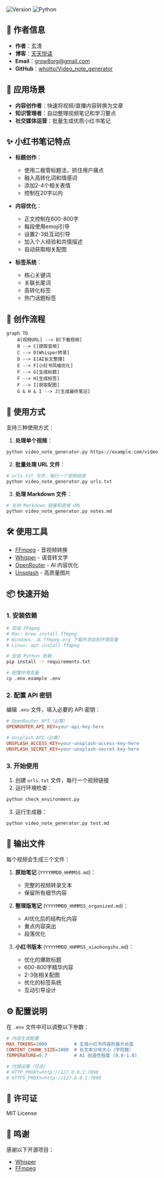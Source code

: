 

![Version](https://img.shields.io/badge/version-1.0.0-blue.svg)
![Python](https://img.shields.io/badge/python-3.8+-green.svg)

## 👤 作者信息

- **作者**：玄清
- **博客**：[天天悦读](https://blog.example.com)
- **Email**：grow8org@gmail.com
- **GitHub**：[whotto/Video_note_generator](https://github.com/whotto/Video_note_generator)

## 🎯 应用场景

- **内容创作者**：快速将视频/直播内容转换为文章
- **知识管理者**：自动整理视频笔记和学习要点
- **社交媒体运营**：批量生成优质小红书笔记

## ✨ 小红书笔记特点

- **标题创作**：
  - 使用二极管标题法，抓住用户痛点
  - 融入高转化词和情感词
  - 添加2-4个相关表情
  - 控制在20字以内

- **内容优化**：
  - 正文控制在600-800字
  - 每段使用emoji引导
  - 设置2-3处互动引导
  - 加入个人经验和共情描述
  - 自动获取相关配图

- **标签系统**：
  - 核心关键词
  - 关联长尾词
  - 高转化标签
  - 热门话题标签

## 🔄 创作流程

```mermaid
graph TD
    A[视频URL] --> B[下载视频]
    B --> C[提取音频]
    C --> D[Whisper转录]
    D --> E[AI长文整理]
    E --> F[小红书风格优化]
    F --> G[生成标题]
    F --> H[生成标签]
    F --> I[获取配图]
    G & H & I --> J[生成最终笔记]
```

## 🚀 使用方式

支持三种使用方式：

1. **处理单个视频**：
```bash
python video_note_generator.py https://example.com/video
```

2. **批量处理 URL 文件**：
```bash
# urls.txt 文件，每行一个视频链接
python video_note_generator.py urls.txt
```

3. **处理 Markdown 文件**：
```bash
# 支持 Markdown 链接和直接 URL
python video_note_generator.py notes.md
```

## 🛠️ 使用工具

- [FFmpeg](https://ffmpeg.org/) - 音视频转换
- [Whisper](https://github.com/openai/whisper) - 语音转文字
- [OpenRouter](https://openrouter.ai/) - AI 内容优化
- [Unsplash](https://unsplash.com/) - 高质量图片

## 📦 快速开始

### 1. 安装依赖

```bash
# 安装 FFmpeg
# Mac: brew install ffmpeg
# Windows: 从 ffmpeg.org 下载并添加到环境变量
# Linux: apt install ffmpeg

# 安装 Python 依赖
pip install -r requirements.txt

# 配置环境变量
cp .env.example .env
```

### 2. 配置 API 密钥

编辑 `.env` 文件，填入必要的 API 密钥：
```ini
# OpenRouter API（必需）
OPENROUTER_API_KEY=your-api-key-here

# Unsplash API（必需）
UNSPLASH_ACCESS_KEY=your-unsplash-access-key-here
UNSPLASH_SECRET_KEY=your-unsplash-secret-key-here
```

### 3. 开始使用

1. 创建 `urls.txt` 文件，每行一个视频链接
2. 运行环境检查：
```bash
python check_environment.py
```
3. 运行生成器：
```bash
python video_note_generator.py test.md
```

## 📄 输出文件

每个视频会生成三个文件：

1. **原始笔记** (`YYYYMMDD_HHMMSS.md`)：
   - 完整的视频转录文本
   - 保留所有细节内容

2. **整理版笔记** (`YYYYMMDD_HHMMSS_organized.md`)：
   - AI优化后的结构化内容
   - 重点内容突出
   - 段落优化

3. **小红书版本** (`YYYYMMDD_HHMMSS_xiaohongshu.md`)：
   - 优化的爆款标题
   - 600-800字精华内容
   - 2-3张相关配图
   - 优化的标签系统
   - 互动引导设计

## ⚙️ 配置说明

在 `.env` 文件中可以调整以下参数：

```ini
# 内容生成配置
MAX_TOKENS=2000          # 生成小红书内容的最大长度
CONTENT_CHUNK_SIZE=2000  # 长文本分块大小（字符数）
TEMPERATURE=0.7          # AI 创造性程度 (0.0-1.0)

# 代理设置（可选）
# HTTP_PROXY=http://127.0.0.1:7890
# HTTPS_PROXY=http://127.0.0.1:7890
```

## 📄 许可证

MIT License

## 🙏 鸣谢

感谢以下开源项目：
- [Whisper](https://github.com/openai/whisper)
- [FFmpeg](https://ffmpeg.org/)
